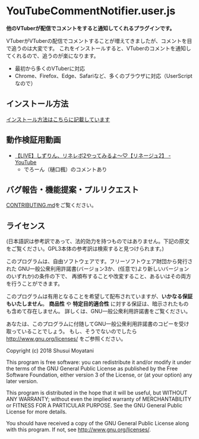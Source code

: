 YouTubeCommentNotifier.user.js
====

**他のVTuberが配信でコメントをすると通知してくれるプラグインです。**

VTuberがVTuberの配信でコメントすることが増えてきましたが、コメントを目で追うのは大変です。
これをインストールすると、VTuberのコメントを通知してくれるので、追うのが楽になります。


* 最初から多くのVTuberに対応
* Chrome、Firefox、Edge、Safariなど、多くのブラウザに対応（UserScriptなので）


インストール方法
-----

[インストール方法はこちらに記載しています](https://syusui-s.github.io/YouTubeCommentNotifier.user.js/)

動作検証用動画
-----
* [【LIVE】しずりん、リネレボ2やってみるよ～♡【リネージュ2】 - YouTube](https://www.youtube.com/watch?v=_ZdAf1FbeYQ&feature=youtu.be&t=1h44s)
	* でろーん（樋口楓）のコメントあり

バグ報告・機能提案・プルリクエスト
-----

[CONTRIBUTING.md](CONTRIBUTING.md)をご覧ください。

ライセンス
-----
 
(日本語訳は参考訳であって、法的効力を持つものではありません。下記の原文をご覧ください。GPL3本体の参考訳は検索すると見つけられます。)

このプログラムは、自由ソフトウェアです。フリーソフトウェア財団から発行された
GNU一般公衆利用許諾書(バージョン3か、(任意で)より新しいバージョンのいずれか)の条件の下で、
再頒布することや改変すること、あるいはその両方を行うことができます。

このプログラムは有用となることを希望して配布されていますが、**いかなる保証もいたしません**。
**商品性** や **特定目的適合性** に対する保証は、暗示されたものも含めて存在しません。
詳しくは、GNU一般公衆利用許諾書をご覧ください。

あなたは、このプログラムに付随してGNU一般公衆利用許諾書のコピーを受け取っていることでしょう。
もし、そうでないのでしたら <http://www.gnu.org/licenses/> をご参照ください。

Copyright (c) 2018 Shusui Moyatani

This program is free software: you can redistribute it and/or modify
it under the terms of the GNU General Public License as published by
the Free Software Foundation, either version 3 of the License, or
(at your option) any later version.

This program is distributed in the hope that it will be useful,
but WITHOUT ANY WARRANTY; without even the implied warranty of
MERCHANTABILITY or FITNESS FOR A PARTICULAR PURPOSE.  See the
GNU General Public License for more details.

You should have received a copy of the GNU General Public License
along with this program.  If not, see <http://www.gnu.org/licenses/>.
